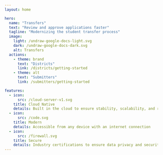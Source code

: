 ```yaml
---
layout: home

hero:
  name: "Transfers"
  text: "Review and approve applications faster"
  tagline: "Modernizing the student transfer process"
  image:
    light: /undraw-google-docs-light.svg
    dark: /undraw-google-docs-dark.svg
    alt: Transfers
  actions:
    - theme: brand
      text: "Districts"
      link: /districts/getting-started
    - theme: alt
      text: "Submitters"
      link: /submitters/getting-started

features:
  - icon:
      src: /cloud-server-v1.svg
    title: Cloud Native
    details: Built in the cloud to ensure stability, scalability, and resilience
  - icon:
      src: /code.svg
    title: Modern
    details: Accessible from any device with an internet connection
  - icon:
      src: /firewall.svg
    title: Secure
    details: Industry certifications to ensure data privacy and security
---
```


<style>
  :root {
    --vp-home-hero-image-background-image: linear-gradient(-45deg, #3451b2 50%, #a8b1ff 50%);
    --vp-home-hero-image-filter: blur(44px);
  }
</style>

